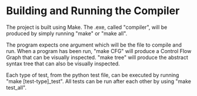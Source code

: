 # Building and Running the Compiler

The project is built using Make. The .exe, called "compiler", will be produced by simply running "make" or "make all". 

The program expects one argument which will be the file to compile and run. When a program has been run, "make CFG" will produce a Control Flow Graph that can be visually inspected. "make tree" will produce the abstract syntax tree that can also be visually inspected.


Each type of test, from the python test file, can be executed by running "make [test-type]_test". All tests can be run after each other by using "make test_all".
